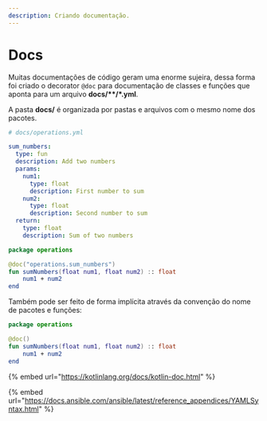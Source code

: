 ```yaml
---
description: Criando documentação.
---
```


# Docs

Muitas documentações de código geram uma enorme sujeira, dessa forma foi criado o decorator `@doc` para documentação de classes e funções que aponta para um arquivo **docs/\*\*/\*.yml**.

A pasta **docs/** é organizada por pastas e arquivos com o mesmo nome dos pacotes.

```yaml
# docs/operations.yml

sum_numbers:
  type: fun
  description: Add two numbers
  params:
    num1:
      type: float
      description: First number to sum
    num2:
      type: float
      description: Second number to sum
  return:
    type: float
    description: Sum of two numbers
```

```kotlin
package operations

@doc("operations.sum_numbers")
fun sumNumbers(float num1, float num2) :: float
    num1 + num2
end
```

Também pode ser feito de forma implícita através da convenção do nome de pacotes e funções:

```kotlin
package operations

@doc()
fun sumNumbers(float num1, float num2) :: float
    num1 + num2
end
```



{% embed url="https://kotlinlang.org/docs/kotlin-doc.html" %}

{% embed url="https://docs.ansible.com/ansible/latest/reference_appendices/YAMLSyntax.html" %}

